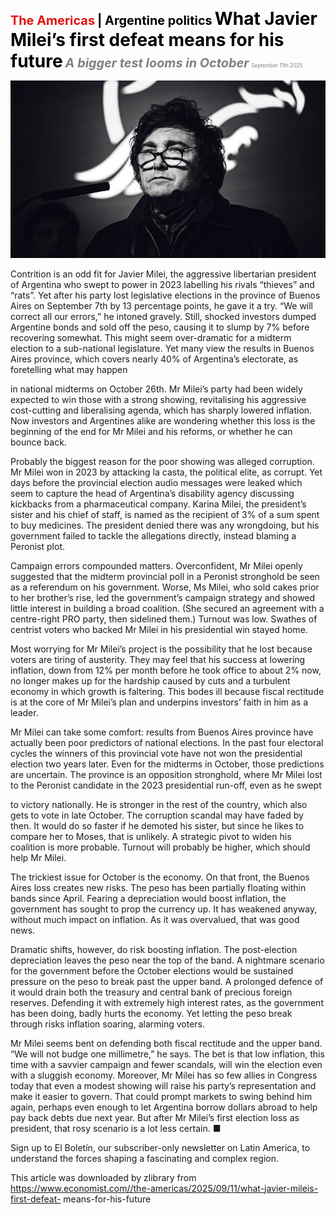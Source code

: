 <span style="color:#E3120B; font-size:14.9pt; font-weight:bold;">The Americas</span> <span style="color:#000000; font-size:14.9pt; font-weight:bold;">| Argentine politics</span>
<span style="color:#000000; font-size:21.0pt; font-weight:bold;">What Javier Milei’s first defeat means for his future</span>
<span style="color:#808080; font-size:14.9pt; font-weight:bold; font-style:italic;">A bigger test looms in October</span>
<span style="color:#808080; font-size:6.2pt;">September 11th 2025</span>

![](../images/023_What_Javier_Mileis_first_defeat_means_for_his_future/p0100_img01.jpeg)

Contrition is an odd fit for Javier Milei, the aggressive libertarian president of Argentina who swept to power in 2023 labelling his rivals “thieves” and “rats”. Yet after his party lost legislative elections in the province of Buenos Aires on September 7th by 13 percentage points, he gave it a try. “We will correct all our errors,” he intoned gravely. Still, shocked investors dumped Argentine bonds and sold off the peso, causing it to slump by 7% before recovering somewhat. This might seem over-dramatic for a midterm election to a sub-national legislature. Yet many view the results in Buenos Aires province, which covers nearly 40% of Argentina’s electorate, as foretelling what may happen

in national midterms on October 26th. Mr Milei’s party had been widely expected to win those with a strong showing, revitalising his aggressive cost-cutting and liberalising agenda, which has sharply lowered inflation. Now investors and Argentines alike are wondering whether this loss is the beginning of the end for Mr Milei and his reforms, or whether he can bounce back.

Probably the biggest reason for the poor showing was alleged corruption. Mr Milei won in 2023 by attacking la casta, the political elite, as corrupt. Yet days before the provincial election audio messages were leaked which seem to capture the head of Argentina’s disability agency discussing kickbacks from a pharmaceutical company. Karina Milei, the president’s sister and his chief of staff, is named as the recipient of 3% of a sum spent to buy medicines. The president denied there was any wrongdoing, but his government failed to tackle the allegations directly, instead blaming a Peronist plot.

Campaign errors compounded matters. Overconfident, Mr Milei openly suggested that the midterm provincial poll in a Peronist stronghold be seen as a referendum on his government. Worse, Ms Milei, who sold cakes prior to her brother’s rise, led the government’s campaign strategy and showed little interest in building a broad coalition. (She secured an agreement with a centre-right PRO party, then sidelined them.) Turnout was low. Swathes of centrist voters who backed Mr Milei in his presidential win stayed home.

Most worrying for Mr Milei’s project is the possibility that he lost because voters are tiring of austerity. They may feel that his success at lowering inflation, down from 12% per month before he took office to about 2% now, no longer makes up for the hardship caused by cuts and a turbulent economy in which growth is faltering. This bodes ill because fiscal rectitude is at the core of Mr Milei’s plan and underpins investors’ faith in him as a leader.

Mr Milei can take some comfort: results from Buenos Aires province have actually been poor predictors of national elections. In the past four electoral cycles the winners of this provincial vote have not won the presidential election two years later. Even for the midterms in October, those predictions are uncertain. The province is an opposition stronghold, where Mr Milei lost to the Peronist candidate in the 2023 presidential run-off, even as he swept

to victory nationally. He is stronger in the rest of the country, which also gets to vote in late October. The corruption scandal may have faded by then. It would do so faster if he demoted his sister, but since he likes to compare her to Moses, that is unlikely. A strategic pivot to widen his coalition is more probable. Turnout will probably be higher, which should help Mr Milei.

The trickiest issue for October is the economy. On that front, the Buenos Aires loss creates new risks. The peso has been partially floating within bands since April. Fearing a depreciation would boost inflation, the government has sought to prop the currency up. It has weakened anyway, without much impact on inflation. As it was overvalued, that was good news.

Dramatic shifts, however, do risk boosting inflation. The post-election depreciation leaves the peso near the top of the band. A nightmare scenario for the government before the October elections would be sustained pressure on the peso to break past the upper band. A prolonged defence of it would drain both the treasury and central bank of precious foreign reserves. Defending it with extremely high interest rates, as the government has been doing, badly hurts the economy. Yet letting the peso break through risks inflation soaring, alarming voters.

Mr Milei seems bent on defending both fiscal rectitude and the upper band. “We will not budge one millimetre,” he says. The bet is that low inflation, this time with a savvier campaign and fewer scandals, will win the election even with a sluggish economy. Moreover, Mr Milei has so few allies in Congress today that even a modest showing will raise his party’s representation and make it easier to govern. That could prompt markets to swing behind him again, perhaps even enough to let Argentina borrow dollars abroad to help pay back debts due next year. But after Mr Milei’s first election loss as president, that rosy scenario is a lot less certain. ■

Sign up to El Boletín, our subscriber-only newsletter on Latin America, to understand the forces shaping a fascinating and complex region.

This article was downloaded by zlibrary from https://www.economist.com//the-americas/2025/09/11/what-javier-mileis-first-defeat- means-for-his-future